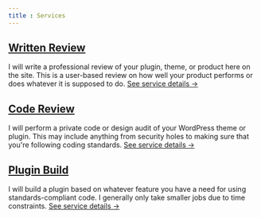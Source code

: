 ```yaml
---
title : Services
---
```


## [Written Review](services/written-review)

I will write a professional review of your plugin, theme, or product here on the site.  This is a user-based review on how well your product performs or does whatever it is supposed to do.  [See service details &rarr;](services/written-review)

## [Code Review](services/code-review)

I will perform a private code or design audit of your WordPress theme or plugin.  This may include anything from security holes to making sure that you're following coding standards.  [See service details &rarr;](services/code-review)

## [Plugin Build](services/plugin-build)

I will build a plugin based on whatever feature you have a need for using standards-compliant code.  I generally only take smaller jobs due to time constraints.  [See service details &rarr;](services/plugin-build)
